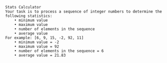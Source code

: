 
    Stats Calculator
    Your task is to process a sequence of integer numbers to determine the following statistics:
        • minimum value
        • maximum value
        • number of elements in the sequence
        • average value
    For example: [6, 9, 15, -2, 92, 11]
        • minimum value = -2
        • maximum value = 92
        • number of elements in the sequence = 6
        • average value = 21.83